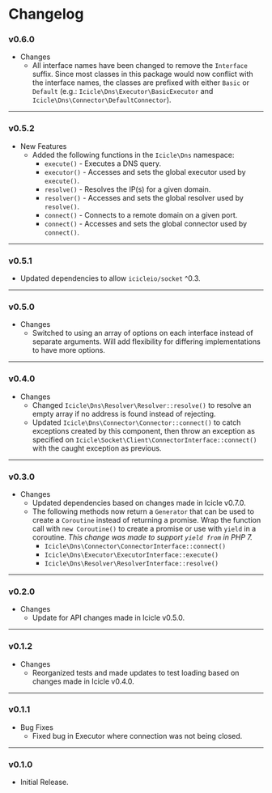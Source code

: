 # Changelog

### v0.6.0

- Changes
    - All interface names have been changed to remove the `Interface` suffix. Since most classes in this package would now conflict with the interface names, the classes are prefixed with either `Basic` or `Default` (e.g.: `Icicle\Dns\Executor\BasicExecutor` and `Icicle\Dns\Connector\DefaultConnector`).

---

### v0.5.2

- New Features
    - Added the following functions in the `Icicle\Dns` namespace:
        - `execute()` - Executes a DNS query.
        - `executor()` - Accesses and sets the global executor used by `execute()`.
        - `resolve()` - Resolves the IP(s) for a given domain.
        - `resolver()` - Accesses and sets the global resolver used by `resolve()`.
        - `connect()` - Connects to a remote domain on a given port.
        - `connect()` - Accesses and sets the global connector used by `connect()`.
        
---

### v0.5.1

- Updated dependencies to allow `icicleio/socket` ^0.3.

---

### v0.5.0

- Changes
    - Switched to using an array of options on each interface instead of separate arguments. Will add flexibility for differing implementations to have more options.

---

### v0.4.0

- Changes
    - Changed `Icicle\Dns\Resolver\Resolver::resolve()` to resolve an empty array if no address is found instead of rejecting.
    - Updated `Icicle\Dns\Connector\Connector::connect()` to catch exceptions created by this component, then throw an exception as specified on `Icicle\Socket\Client\ConnectorInterface::connect()` with the caught exception as previous.

---

### v0.3.0

- Changes
    - Updated dependencies based on changes made in Icicle v0.7.0.
    - The following methods now return a `Generator` that can be used to create a `Coroutine` instead of returning a promise. Wrap the function call with `new Coroutine()` to create a promise or use with `yield` in a coroutine. *This change was made to support `yield from` in PHP 7.*
        - `Icicle\Dns\Connector\ConnectorInterface::connect()`
        - `Icicle\Dns\Executor\ExecutorInterface::execute()`
        - `Icicle\Dns\Resolver\ResolverInterface::resolve()`

---

### v0.2.0

- Changes
    - Update for API changes made in Icicle v0.5.0.

---

### v0.1.2

- Changes
    - Reorganized tests and made updates to test loading based on changes made in Icicle v0.4.0.

---

### v0.1.1

- Bug Fixes
    - Fixed bug in Executor where connection was not being closed.

---

### v0.1.0

- Initial Release.
